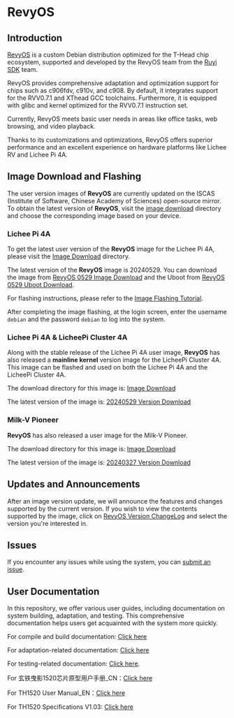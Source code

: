 # RevyOS

## Introduction

[RevyOS](https://github.com/revyos)  is a custom Debian distribution optimized for the T-Head chip ecosystem, supported and developed by the RevyOS team from the [Ruyi SDK](https://github.com/ruyisdk) team.

RevyOS provides comprehensive adaptation and optimization support for chips such as c906fdv, c910v, and c908. By default, it integrates support for the RVV0.7.1 and XThead GCC toolchains. Furthermore, it is equipped with glibc and kernel optimized for the RVV0.7.1 instruction set.

Currently, RevyOS meets basic user needs in areas like office tasks, web browsing, and video playback.

Thanks to its customizations and optimizations, RevyOS offers superior performance and an excellent experience on hardware platforms like Lichee RV and Lichee Pi 4A.

## Image Download and Flashing

The user version images of __RevyOS__ are currently updated on the ISCAS (Institute of Software, Chinese Academy of Sciences) open-source mirror. To obtain the latest version of __RevyOS__, visit the [image download](https://mirror.iscas.ac.cn/revyos/extra/images/) directory and choose the corresponding image based on your device.

### Lichee Pi 4A

To get the latest user version of the __RevyOS__ image for the Lichee Pi 4A, please visit the [Image Download](https://mirror.iscas.ac.cn/revyos/extra/images/lpi4a/) directory.

The latest version of the __RevyOS__ image is 20240529. You can download the image from [RevyOS 0529 Image Download](https://github.com/revyos/mkimg-th1520/releases/tag/20240529) and the Uboot from [RevyOS 0529 Uboot Download](https://github.com/revyos/thead-u-boot/actions/runs/9326868005).

For flashing instructions, please refer to the [Image Flashing Tutorial](https://wiki.sipeed.com/hardware/zh/lichee/th1520/lpi4a/4_burn_image.html#%E6%89%B9%E9%87%8F%E7%83%A7%E5%BD%95).

After completing the image flashing, at the login screen, enter the username `debian` and the password `debian` to log into the system.

### Lichee Pi 4A & LicheePi Cluster 4A

Along with the stable release of the Lichee Pi 4A user image, __RevyOS__ has also released a __mainline kernel__ version image for the LicheePi Cluster 4A. This image can be flashed and used on both the Lichee Pi 4A and the LicheePi Cluster 4A.

The download directory for this image is: [Image Download](https://mirror.iscas.ac.cn/revyos/extra/images/lpi4amain/)

The latest version of the image is: [20240529 Version Download](https://github.com/revyos/mkimg-th1520/releases/tag/20240529)

### Milk-V Pioneer

__RevyOS__ has also released a user image for the Milk-V Pioneer.

The download directory for this image is: [Image Download](https://mirror.iscas.ac.cn/revyos/extra/images/sg2042/)

The latest version of the image is: [20240327 Version Download](https://mirror.iscas.ac.cn/revyos/extra/images/sg2042/20240327/)

## Updates and Announcements

After an image version update, we will announce the features and changes supported by the current version. If you wish to view the contents supported by the image, click on [RevyOS Version ChangeLog](https://github.com/ruyisdk/revyos/tree/main/Change%20Log) and select the version you're interested in.

## Issues

If you encounter any issues while using the system, you can [submit an issue](https://github.com/revyos/revyos/issues).

## User Documentation

In this repository, we offer various user guides, including documentation on system building, adaptation, and testing. This comprehensive documentation helps users get acquainted with the system more quickly.

For compile and build documentation: [Click here](https://github.com/ruyisdk/revyos/tree/main/Build)

For adaptation-related documentation: [Click here](https://github.com/ruyisdk/revyos/tree/main/Adaptation)

For testing-related documentation: [Click here](https://github.com/ruyisdk/revyos/tree/main/Test).

For 玄铁曳影1520芯片原型用户手册_CN：[Click here](https://occ-oss-prod.oss-cn-hangzhou.aliyuncs.com/resource//1697208997919/%E7%8E%84%E9%93%81%E6%9B%B3%E5%BD%B11520%E8%8A%AF%E7%89%87%E5%8E%9F%E5%9E%8B%E7%94%A8%E6%88%B7%E6%89%8B%E5%86%8C_CN.zip)

For TH1520 User Manual_EN：[Click here](https://occ-intl-prod.oss-ap-southeast-1.aliyuncs.com/resource//1698839996662/TH1520%20User%20Manual%20(1).zip)

For TH1520 Specifications V1.03: [Click here](https://occ-oss-prod.oss-cn-hangzhou.aliyuncs.com/resource/889768/1698042403122/%E6%9B%B3%E5%BD%B11520%E8%A7%84%E6%A0%BC%E4%B9%A6V1.03.pdf)
